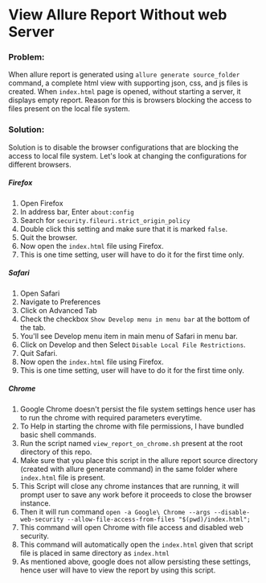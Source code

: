 # View Allure Report Without web Server

### Problem:
When allure report is generated using `allure generate source_folder` command, a complete html view with supporting json, css, and js files is created. When `index.html` page is opened, without starting a server, it displays empty report.
Reason for this is browsers blocking the access to files present on the local file system.

### Solution:
Solution is to disable the browser configurations that are blocking the access to local file system.
Let's look at changing the configurations for different browsers.

##### Firefox
1. Open Firefox
2. In address bar, Enter `about:config`
3. Search for `security.fileuri.strict_origin_policy`
4. Double click this setting and make sure that it is marked `false`.
5. Quit the browser.
6. Now open the `index.html` file using Firefox.
7. This is one time setting, user will have to do it for the first time only.

##### Safari
1. Open Safari
2. Navigate to Preferences
3. Click on Advanced Tab
4. Check the checkbox `Show Develop menu in menu bar` at the bottom of the tab.
5. You'll see Develop menu item in main menu of Safari in menu bar.
6. Click on Develop and then Select `Disable Local File Restrictions`.
7. Quit Safari.
8. Now open the `index.html` file using Firefox.
9. This is one time setting, user will have to do it for the first time only.

##### Chrome
1. Google Chrome doesn't persist the file system settings hence user has to run the chrome with required parameters everytime.
2. To Help in starting the chrome with file permissions, I have bundled basic shell commands.
3. Run the script named `view_report_on_chrome.sh` present at the root directory of this repo.
4. Make sure that you place this script in the allure report source directory (created with allure generate command) in the same folder where `index.html` file is present.
5. This Script will close any chrome instances that are running, it will prompt user to save any work before it proceeds to close the browser instance.
6. Then it will run command `open -a Google\ Chrome --args --disable-web-security --allow-file-access-from-files "$(pwd)/index.html";`
7. This command will open Chrome with file access and disabled web security.
8. This command will automatically open the `index.html` given that script file is placed in same directory as `index.html`
9. As mentioned above, google does not allow persisting these settings, hence user will have to view the report by using this script.